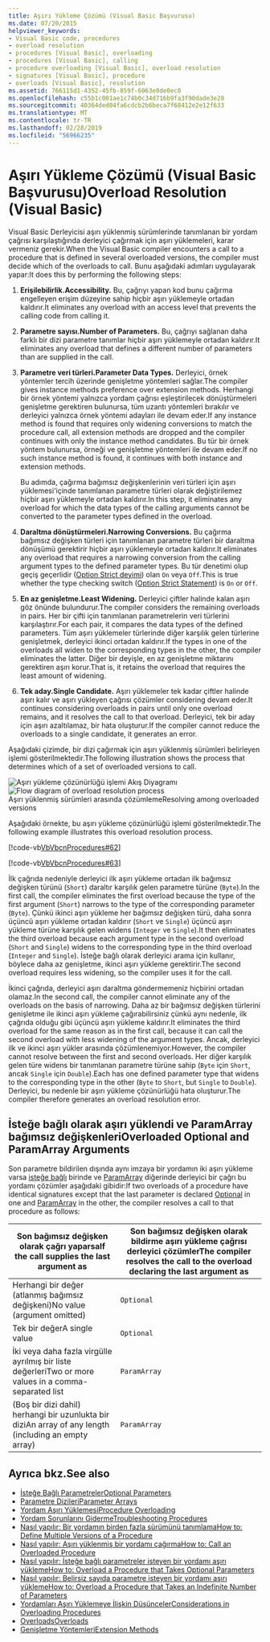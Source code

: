 ```yaml
---
title: Aşırı Yükleme Çözümü (Visual Basic Başvurusu)
ms.date: 07/20/2015
helpviewer_keywords:
- Visual Basic code, procedures
- overload resolution
- procedures [Visual Basic], overloading
- procedures [Visual Basic], calling
- procedure overloading [Visual Basic], overload resolution
- signatures [Visual Basic], procedure
- overloads [Visual Basic], resolution
ms.assetid: 766115d1-4352-45fb-859f-6063e0de0ec0
ms.openlocfilehash: c55b1c001ae1c74b0c34d716b9fa3f90dade3e28
ms.sourcegitcommit: 40364ded04fa6cdcb2b6beca7f68412e2e12f633
ms.translationtype: MT
ms.contentlocale: tr-TR
ms.lasthandoff: 02/28/2019
ms.locfileid: "56966235"
---
```

# <a name="overload-resolution-visual-basic"></a><span data-ttu-id="4be7c-102">Aşırı Yükleme Çözümü (Visual Basic Başvurusu)</span><span class="sxs-lookup"><span data-stu-id="4be7c-102">Overload Resolution (Visual Basic)</span></span>
<span data-ttu-id="4be7c-103">Visual Basic Derleyicisi aşırı yüklenmiş sürümlerinde tanımlanan bir yordam çağrısı karşılaştığında derleyici çağırmak için aşırı yüklemeleri, karar vermeniz gerekir.</span><span class="sxs-lookup"><span data-stu-id="4be7c-103">When the Visual Basic compiler encounters a call to a procedure that is defined in several overloaded versions, the compiler must decide which of the overloads to call.</span></span> <span data-ttu-id="4be7c-104">Bunu aşağıdaki adımları uygulayarak yapar:</span><span class="sxs-lookup"><span data-stu-id="4be7c-104">It does this by performing the following steps:</span></span>  
  
1.  <span data-ttu-id="4be7c-105">**Erişilebilirlik.**</span><span class="sxs-lookup"><span data-stu-id="4be7c-105">**Accessibility.**</span></span> <span data-ttu-id="4be7c-106">Bu, çağrıyı yapan kod bunu çağırma engelleyen erişim düzeyine sahip hiçbir aşırı yüklemeyle ortadan kaldırır.</span><span class="sxs-lookup"><span data-stu-id="4be7c-106">It eliminates any overload with an access level that prevents the calling code from calling it.</span></span>  
  
2.  <span data-ttu-id="4be7c-107">**Parametre sayısı.**</span><span class="sxs-lookup"><span data-stu-id="4be7c-107">**Number of Parameters.**</span></span> <span data-ttu-id="4be7c-108">Bu, çağrıyı sağlanan daha farklı bir dizi parametre tanımlar hiçbir aşırı yüklemeyle ortadan kaldırır.</span><span class="sxs-lookup"><span data-stu-id="4be7c-108">It eliminates any overload that defines a different number of parameters than are supplied in the call.</span></span>  
  
3.  <span data-ttu-id="4be7c-109">**Parametre veri türleri.**</span><span class="sxs-lookup"><span data-stu-id="4be7c-109">**Parameter Data Types.**</span></span> <span data-ttu-id="4be7c-110">Derleyici, örnek yöntemler tercih üzerinde genişletme yöntemleri sağlar.</span><span class="sxs-lookup"><span data-stu-id="4be7c-110">The compiler gives instance methods preference over extension methods.</span></span> <span data-ttu-id="4be7c-111">Herhangi bir örnek yöntemi yalnızca yordam çağrısı eşleştirilecek dönüştürmeleri genişletme gerektiren bulunursa, tüm uzantı yöntemleri bırakılır ve derleyici yalnızca örnek yöntemi adayları ile devam eder.</span><span class="sxs-lookup"><span data-stu-id="4be7c-111">If any instance method is found that requires only widening conversions to match the procedure call, all extension methods are dropped and the compiler continues with only the instance method candidates.</span></span> <span data-ttu-id="4be7c-112">Bu tür bir örnek yöntem bulunursa, örneği ve genişletme yöntemleri ile devam eder.</span><span class="sxs-lookup"><span data-stu-id="4be7c-112">If no such instance method is found, it continues with both instance and extension methods.</span></span>  
  
     <span data-ttu-id="4be7c-113">Bu adımda, çağırma bağımsız değişkenlerinin veri türleri için aşırı yüklemesi'içinde tanımlanan parametre türleri olarak değiştirilemez hiçbir aşırı yüklemeyle ortadan kaldırır.</span><span class="sxs-lookup"><span data-stu-id="4be7c-113">In this step, it eliminates any overload for which the data types of the calling arguments cannot be converted to the parameter types defined in the overload.</span></span>  
  
4.  <span data-ttu-id="4be7c-114">**Daraltma dönüştürmeleri.**</span><span class="sxs-lookup"><span data-stu-id="4be7c-114">**Narrowing Conversions.**</span></span> <span data-ttu-id="4be7c-115">Bu çağırma bağımsız değişken türleri için tanımlanan parametre türleri bir daraltma dönüşümü gerektirir hiçbir aşırı yüklemeyle ortadan kaldırır.</span><span class="sxs-lookup"><span data-stu-id="4be7c-115">It eliminates any overload that requires a narrowing conversion from the calling argument types to the defined parameter types.</span></span> <span data-ttu-id="4be7c-116">Bu tür denetimi olup geçiş geçerlidir ([Option Strict deyimi](../../../../visual-basic/language-reference/statements/option-strict-statement.md)) olan `On` veya `Off`.</span><span class="sxs-lookup"><span data-stu-id="4be7c-116">This is true whether the type checking switch ([Option Strict Statement](../../../../visual-basic/language-reference/statements/option-strict-statement.md)) is `On` or `Off`.</span></span>  
  
5.  <span data-ttu-id="4be7c-117">**En az genişletme.**</span><span class="sxs-lookup"><span data-stu-id="4be7c-117">**Least Widening.**</span></span> <span data-ttu-id="4be7c-118">Derleyici çiftler halinde kalan aşırı göz önünde bulundurur.</span><span class="sxs-lookup"><span data-stu-id="4be7c-118">The compiler considers the remaining overloads in pairs.</span></span> <span data-ttu-id="4be7c-119">Her bir çifti için tanımlanan parametrelerin veri türlerini karşılaştırır.</span><span class="sxs-lookup"><span data-stu-id="4be7c-119">For each pair, it compares the data types of the defined parameters.</span></span> <span data-ttu-id="4be7c-120">Tüm aşırı yüklemeler türlerinde diğer karşılık gelen türlerine genişletmek, derleyici ikinci ortadan kaldırır.</span><span class="sxs-lookup"><span data-stu-id="4be7c-120">If the types in one of the overloads all widen to the corresponding types in the other, the compiler eliminates the latter.</span></span> <span data-ttu-id="4be7c-121">Diğer bir deyişle, en az genişletme miktarını gerektiren aşırı korur.</span><span class="sxs-lookup"><span data-stu-id="4be7c-121">That is, it retains the overload that requires the least amount of widening.</span></span>  
  
6.  <span data-ttu-id="4be7c-122">**Tek aday.**</span><span class="sxs-lookup"><span data-stu-id="4be7c-122">**Single Candidate.**</span></span> <span data-ttu-id="4be7c-123">Aşırı yüklemeler tek kadar çiftler halinde aşırı kalır ve aşırı yükleyen çağrısı çözümler considering devam eder.</span><span class="sxs-lookup"><span data-stu-id="4be7c-123">It continues considering overloads in pairs until only one overload remains, and it resolves the call to that overload.</span></span> <span data-ttu-id="4be7c-124">Derleyici, tek bir aday için aşırı azaltılamaz, bir hata oluşturur.</span><span class="sxs-lookup"><span data-stu-id="4be7c-124">If the compiler cannot reduce the overloads to a single candidate, it generates an error.</span></span>  
  
 <span data-ttu-id="4be7c-125">Aşağıdaki çizimde, bir dizi çağırmak için aşırı yüklenmiş sürümleri belirleyen işlemi gösterilmektedir.</span><span class="sxs-lookup"><span data-stu-id="4be7c-125">The following illustration shows the process that determines which of a set of overloaded versions to call.</span></span>  
  
 <span data-ttu-id="4be7c-126">![Aşırı yükleme çözünürlüğü işlemi Akış Diyagramı](./media/overloadres.gif "OverloadRes")</span><span class="sxs-lookup"><span data-stu-id="4be7c-126">![Flow diagram of overload resolution process](./media/overloadres.gif "OverloadRes")</span></span>  
<span data-ttu-id="4be7c-127">Aşırı yüklenmiş sürümleri arasında çözümleme</span><span class="sxs-lookup"><span data-stu-id="4be7c-127">Resolving among overloaded versions</span></span>  
  
 <span data-ttu-id="4be7c-128">Aşağıdaki örnekte, bu aşırı yükleme çözünürlüğü işlemi gösterilmektedir.</span><span class="sxs-lookup"><span data-stu-id="4be7c-128">The following example illustrates this overload resolution process.</span></span>  
  
 [!code-vb[VbVbcnProcedures#62](~/samples/snippets/visualbasic/VS_Snippets_VBCSharp/VbVbcnProcedures/VB/Class1.vb#62)]  
  
 [!code-vb[VbVbcnProcedures#63](~/samples/snippets/visualbasic/VS_Snippets_VBCSharp/VbVbcnProcedures/VB/Class1.vb#63)]  
  
 <span data-ttu-id="4be7c-129">İlk çağrıda nedeniyle derleyici ilk aşırı yükleme ortadan ilk bağımsız değişken türünü (`Short`) daraltır karşılık gelen parametre türüne (`Byte`).</span><span class="sxs-lookup"><span data-stu-id="4be7c-129">In the first call, the compiler eliminates the first overload because the type of the first argument (`Short`) narrows to the type of the corresponding parameter (`Byte`).</span></span> <span data-ttu-id="4be7c-130">Çünkü ikinci aşırı yükleme her bağımsız değişken türü, daha sonra üçüncü aşırı yükleme ortadan kaldırır (`Short` ve `Single`) üçüncü aşırı yükleme türüne karşılık gelen widens (`Integer` ve `Single`).</span><span class="sxs-lookup"><span data-stu-id="4be7c-130">It then eliminates the third overload because each argument type in the second overload (`Short` and `Single`) widens to the corresponding type in the third overload (`Integer` and `Single`).</span></span> <span data-ttu-id="4be7c-131">İsteğe bağlı olarak derleyici arama için kullanır, böylece daha az genişletme, ikinci aşırı yükleme gerektirir.</span><span class="sxs-lookup"><span data-stu-id="4be7c-131">The second overload requires less widening, so the compiler uses it for the call.</span></span>  
  
 <span data-ttu-id="4be7c-132">İkinci çağrıda, derleyici aşırı daraltma göndermemeniz hiçbirini ortadan olamaz.</span><span class="sxs-lookup"><span data-stu-id="4be7c-132">In the second call, the compiler cannot eliminate any of the overloads on the basis of narrowing.</span></span> <span data-ttu-id="4be7c-133">Daha az bir bağımsız değişken türlerini genişletme ile ikinci aşırı yükleme çağırabilirsiniz çünkü aynı nedenle, ilk çağrıda olduğu gibi üçüncü aşırı yükleme kaldırır.</span><span class="sxs-lookup"><span data-stu-id="4be7c-133">It eliminates the third overload for the same reason as in the first call, because it can call the second overload with less widening of the argument types.</span></span> <span data-ttu-id="4be7c-134">Ancak, derleyici ilk ve ikinci aşırı yükler arasında çözümlenemiyor.</span><span class="sxs-lookup"><span data-stu-id="4be7c-134">However, the compiler cannot resolve between the first and second overloads.</span></span> <span data-ttu-id="4be7c-135">Her diğer karşılık gelen türe widens bir tanımlanan parametre türüne sahip (`Byte` için `Short`, ancak `Single` için `Double`).</span><span class="sxs-lookup"><span data-stu-id="4be7c-135">Each has one defined parameter type that widens to the corresponding type in the other (`Byte` to `Short`, but `Single` to `Double`).</span></span> <span data-ttu-id="4be7c-136">Derleyici, bu nedenle bir aşırı yükleme çözünürlüğü hata oluşturur.</span><span class="sxs-lookup"><span data-stu-id="4be7c-136">The compiler therefore generates an overload resolution error.</span></span>  
  
## <a name="overloaded-optional-and-paramarray-arguments"></a><span data-ttu-id="4be7c-137">İsteğe bağlı olarak aşırı yüklendi ve ParamArray bağımsız değişkenleri</span><span class="sxs-lookup"><span data-stu-id="4be7c-137">Overloaded Optional and ParamArray Arguments</span></span>  
 <span data-ttu-id="4be7c-138">Son parametre bildirilen dışında aynı imzaya bir yordamın iki aşırı yükleme varsa [isteğe bağlı](../../../../visual-basic/language-reference/modifiers/optional.md) birinde ve [ParamArray](../../../../visual-basic/language-reference/modifiers/paramarray.md) diğerinde derleyici bir çağrı bu yordamı çözümler aşağıdaki gibidir:</span><span class="sxs-lookup"><span data-stu-id="4be7c-138">If two overloads of a procedure have identical signatures except that the last parameter is declared [Optional](../../../../visual-basic/language-reference/modifiers/optional.md) in one and [ParamArray](../../../../visual-basic/language-reference/modifiers/paramarray.md) in the other, the compiler resolves a call to that procedure as follows:</span></span>  
  
|<span data-ttu-id="4be7c-139">Son bağımsız değişken olarak çağrı yaparsa</span><span class="sxs-lookup"><span data-stu-id="4be7c-139">If the call supplies the last argument as</span></span>|<span data-ttu-id="4be7c-140">Son bağımsız değişken olarak bildirme aşırı yükleme çağrısı derleyici çözümler</span><span class="sxs-lookup"><span data-stu-id="4be7c-140">The compiler resolves the call to the overload declaring the last argument as</span></span>|  
|---|---|  
|<span data-ttu-id="4be7c-141">Herhangi bir değer (atlanmış bağımsız değişkeni)</span><span class="sxs-lookup"><span data-stu-id="4be7c-141">No value (argument omitted)</span></span>|`Optional`|  
|<span data-ttu-id="4be7c-142">Tek bir değer</span><span class="sxs-lookup"><span data-stu-id="4be7c-142">A single value</span></span>|`Optional`|  
|<span data-ttu-id="4be7c-143">İki veya daha fazla virgülle ayrılmış bir liste değerleri</span><span class="sxs-lookup"><span data-stu-id="4be7c-143">Two or more values in a comma-separated list</span></span>|`ParamArray`|  
|<span data-ttu-id="4be7c-144">(Boş bir dizi dahil) herhangi bir uzunlukta bir dizi</span><span class="sxs-lookup"><span data-stu-id="4be7c-144">An array of any length (including an empty array)</span></span>|`ParamArray`|  
  
## <a name="see-also"></a><span data-ttu-id="4be7c-145">Ayrıca bkz.</span><span class="sxs-lookup"><span data-stu-id="4be7c-145">See also</span></span>
- [<span data-ttu-id="4be7c-146">İsteğe Bağlı Parametreler</span><span class="sxs-lookup"><span data-stu-id="4be7c-146">Optional Parameters</span></span>](./optional-parameters.md)
- [<span data-ttu-id="4be7c-147">Parametre Dizileri</span><span class="sxs-lookup"><span data-stu-id="4be7c-147">Parameter Arrays</span></span>](./parameter-arrays.md)
- [<span data-ttu-id="4be7c-148">Yordam Aşırı Yüklemesi</span><span class="sxs-lookup"><span data-stu-id="4be7c-148">Procedure Overloading</span></span>](./procedure-overloading.md)
- [<span data-ttu-id="4be7c-149">Yordam Sorunlarını Giderme</span><span class="sxs-lookup"><span data-stu-id="4be7c-149">Troubleshooting Procedures</span></span>](./troubleshooting-procedures.md)
- [<span data-ttu-id="4be7c-150">Nasıl yapılır: Bir yordamın birden fazla sürümünü tanımlama</span><span class="sxs-lookup"><span data-stu-id="4be7c-150">How to: Define Multiple Versions of a Procedure</span></span>](./how-to-define-multiple-versions-of-a-procedure.md)
- [<span data-ttu-id="4be7c-151">Nasıl yapılır: Aşırı yüklenmiş bir yordamı çağırma</span><span class="sxs-lookup"><span data-stu-id="4be7c-151">How to: Call an Overloaded Procedure</span></span>](./how-to-call-an-overloaded-procedure.md)
- [<span data-ttu-id="4be7c-152">Nasıl yapılır: İsteğe bağlı parametreler isteyen bir yordamı aşırı yükleme</span><span class="sxs-lookup"><span data-stu-id="4be7c-152">How to: Overload a Procedure that Takes Optional Parameters</span></span>](./how-to-overload-a-procedure-that-takes-optional-parameters.md)
- [<span data-ttu-id="4be7c-153">Nasıl yapılır: Belirsiz sayıda parametre isteyen bir yordamı aşırı yükleme</span><span class="sxs-lookup"><span data-stu-id="4be7c-153">How to: Overload a Procedure that Takes an Indefinite Number of Parameters</span></span>](./how-to-overload-a-procedure-that-takes-an-indefinite-number-of-parameters.md)
- [<span data-ttu-id="4be7c-154">Yordamları Aşırı Yüklemeye İlişkin Düşünceler</span><span class="sxs-lookup"><span data-stu-id="4be7c-154">Considerations in Overloading Procedures</span></span>](./considerations-in-overloading-procedures.md)
- [<span data-ttu-id="4be7c-155">Overloads</span><span class="sxs-lookup"><span data-stu-id="4be7c-155">Overloads</span></span>](../../../../visual-basic/language-reference/modifiers/overloads.md)
- [<span data-ttu-id="4be7c-156">Genişletme Yöntemleri</span><span class="sxs-lookup"><span data-stu-id="4be7c-156">Extension Methods</span></span>](./extension-methods.md)
